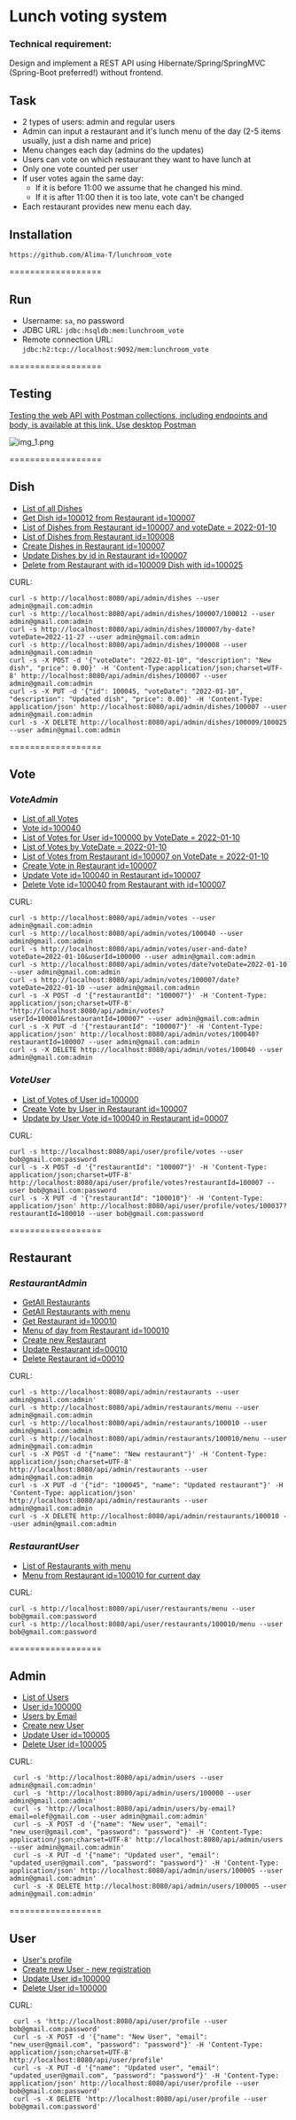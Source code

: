 # Lunch voting system

### Technical requirement:

Design and implement a REST API using Hibernate/Spring/SpringMVC (Spring-Boot preferred!) without frontend.

## Task

- 2 types of users: admin and regular users
- Admin can input a restaurant and it's lunch menu of the day (2-5 items usually, just a dish name and price)
- Menu changes each day (admins do the updates)
- Users can vote on which restaurant they want to have lunch at
- Only one vote counted per user
- If user votes again the same day:
    * If it is before 11:00 we assume that he changed his mind.
    * If it is after 11:00 then it is too late, vote can't be changed
- Each restaurant provides new menu each day.

## Installation

    https://github.com/Alima-T/lunchroom_vote

==================

## Run

- Username: `sa`, no password
- JDBC URL: `jdbc:hsqldb:mem:lunchroom_vote`
- Remote connection URL: `jdbc:h2:tcp://localhost:9092/mem:lunchroom_vote`

==================

## Testing

<a href=https://postman.com/okhapka/workspace/lunchroom-vote>Testing the web API with Postman collections, including
endpoints and body, is available at this link. Use desktop Postman</a>

![img_1.png](img_1.png)

==================

## Dish

- <a href="http://localhost:8080/api/admin/dishes">List of all Dishes</a>
- <a href="http://localhost:8080/api/admin/dishes/100007/100012">Get Dish id=100012 from Restaurant id=100007</a>
- <a href="http://localhost:8080/api/admin/dishes/100007/by-date?voteDate=2022-01-10">List of Dishes from Restaurant
  id=100007 and voteDate = 2022-01-10</a>
- <a href="http://localhost:8080/api/admin/dishes/100008">List of Dishes from Restaurant id=100008</a>
- <a href="http://localhost:8080/api/admin/dishes/100007">Create Dishes in Restaurant id=100007</a>
- <a href="http://localhost:8080/api/admin/dishes/100007">Update Dishes by id in Restaurant id=100007</a>
- <a href="http://localhost:8080/api/admin/dishes/100009/100025">Delete from Restaurant with id=100009 Dish with
  id=100025</a>

CURL:

    curl -s http://localhost:8080/api/admin/dishes --user admin@gmail.com:admin
    curl -s http://localhost:8080/api/admin/dishes/100007/100012 --user admin@gmail.com:admin
    curl -s http://localhost:8080/api/admin/dishes/100007/by-date?voteDate=2022-11-27 --user admin@gmail.com:admin
    curl -s http://localhost:8080/api/admin/dishes/100008 --user admin@gmail.com:admin
    curl -s -X POST -d '{"voteDate": "2022-01-10", "description": "New dish", "price": 0.00}' -H 'Content-Type:application/json;charset=UTF-8' http://localhost:8080/api/admin/dishes/100007 --user admin@gmail.com:admin
    curl -s -X PUT -d '{"id": 100045, "voteDate": "2022-01-10", "description": "Updated dish", "price": 0.00}' -H 'Content-Type: application/json' http://localhost:8080/api/admin/dishes/100007 --user admin@gmail.com:admin
    curl -s -X DELETE http://localhost:8080/api/admin/dishes/100009/100025 --user admin@gmail.com:admin

==================

## Vote

### ***VoteAdmin***

- <a href="http://localhost:8080/api/admin/votes">List of all Votes</a>
- <a href="http://localhost:8080/api/admin/votes/100040">Vote id=100040</a>
- <a href="http://localhost:8080/api/admin/votes/user-and-date?voteDate=2022-01-10&userId=100000">List of Votes for User
  id=100000 by VoteDate = 2022-01-10</a>
- <a href="http://localhost:8080/api/admin/votes/date?voteDate=2022-01-10">List of Votes by VoteDate = 2022-01-10</a>
- <a href="http://localhost:8080/api/admin/votes/100007/date?voteDate=2022-01-10">List of Votes from Restaurant
  id=100007 on VoteDate = 2022-01-10</a>
- <a href="http://localhost:8080/api/admin/votes?userId=100006&restaurantId=100007">Create Vote in Restaurant
  id=100007</a>
- <a href="http://localhost:8080/api/admin/votes/100040?restaurantId=100007">Update Vote id=100040 in Restaurant
  id=100007</a>
- <a href="http://localhost:8080/api/admin/votes/100040?restaurantId=100007">Delete Vote id=100040 from Restaurant with
  id=100007</a>

CURL:

    curl -s http://localhost:8080/api/admin/votes --user admin@gmail.com:admin
    curl -s http://localhost:8080/api/admin/votes/100040 --user admin@gmail.com:admin
    curl -s http://localhost:8080/api/admin/votes/user-and-date?voteDate=2022-01-10&userId=100000 --user admin@gmail.com:admin
    curl -s http://localhost:8080/api/admin/votes/date?voteDate=2022-01-10 --user admin@gmail.com:admin
    curl -s http://localhost:8080/api/admin/votes/100007/date?voteDate=2022-01-10 --user admin@gmail.com:admin
    curl -s -X POST -d '{"restaurantId": "100007"}' -H 'Content-Type: application/json;charset=UTF-8' "http://localhost:8080/api/admin/votes?userId=100001&restaurantId=100007" --user admin@gmail.com:admin
    curl -s -X PUT -d '{"restaurantId": "100007"}' -H 'Content-Type: application/json' http://localhost:8080/api/admin/votes/100040?restaurantId=100007 --user admin@gmail.com:admin
    curl -s -X DELETE http://localhost:8080/api/admin/votes/100040 --user admin@gmail.com:admin

### ***VoteUser***

- <a href="http://localhost:8080/api/user/profile/votes">List of Votes of User id=100000</a>
- <a href="http://localhost:8080/api/profile/votes?restaurantId=100007">Create Vote by User in Restaurant id=100007</a>
- <a href="http://localhost:8080/api/profile/votes/100040?restaurantId=100007">Update by User Vote id=100040 in
  Restaurant id=00007</a>

CURL:

    curl -s http://localhost:8080/api/user/profile/votes --user bob@gmail.com:password
    curl -s -X POST -d '{"restaurantId": "100007"}' -H 'Content-Type: application/json;charset=UTF-8' http://localhost:8080/api/user/profile/votes?restaurantId=100007 --user bob@gmail.com:password
    curl -s -X PUT -d '{"restaurantId": "100010"}' -H 'Content-Type: application/json' http://localhost:8080/api/user/profile/votes/100037?restaurantId=100010 --user bob@gmail.com:password

==================

## Restaurant

### ***RestaurantAdmin***

- <a href="http://localhost:8080/api/admin/restaurants">GetAll Restaurants</a>
- <a href="http://localhost:8080/api/admin/restaurants/menu">GetAll Restaurants with menu</a>
- <a href="http://localhost:8080/api/admin/restaurants/100010">Get Restaurant id=100010</a>
- <a href="http://localhost:8080/api/admin//restaurants/100010/menu ">Menu of day from Restaurant id=100010</a>
- <a href="http://localhost:8080/api/admin/restaurants">Create new Restaurant</a>
- <a href="http://localhost:8080/api/admin/restaurants/100010">Update Restaurant id=00010</a>
- <a href="http://localhost:8080/api/admin/restaurants/100010">Delete Restaurant id=00010</a>

CURL:

    curl -s http://localhost:8080/api/admin/restaurants --user admin@gmail.com:admin'
    curl -s http://localhost:8080/api/admin/restaurants/menu --user admin@gmail.com:admin
    curl -s http://localhost:8080/api/admin/restaurants/100010 --user admin@gmail.com:admin
    curl -s http://localhost:8080/api/admin/restaurants/100010/menu --user admin@gmail.com:admin
    curl -s -X POST -d '{"name": "New restaurant"}' -H 'Content-Type: application/json;charset=UTF-8' http://localhost:8080/api/admin/restaurants --user admin@gmail.com:admin
    curl -s -X PUT -d '{"id": "100045", "name": "Updated restaurant"}' -H 'Content-Type: application/json' http://localhost:8080/api/admin/restaurants --user admin@gmail.com:admin
    curl -s -X DELETE http://localhost:8080/api/admin/restaurants/100010 --user admin@gmail.com:admin

### ***RestaurantUser***

- <a href="http://localhost:8080/api/user/restaurants/menu">List of Restaurants with menu</a>
- <a href="http://localhost:8080/api/user/restaurants/100010/menu">Menu from Restaurant id=100010 for current day</a>

CURL:

    curl -s http://localhost:8080/api/user/restaurants/menu --user bob@gmail.com:password
    curl -s http://localhost:8080/api/user/restaurants/100010/menu --user bob@gmail.com:password

==================

## Admin

- <a href="http://localhost:8080/api/admin/users">List of Users</a>
- <a href="http://localhost:8080/api/admin/users/100000">User id=100000 </a>
- <a href="http://localhost:8080/api/admin/users/by-email?email=olef@gmail.com">Users by Email</a>
- <a href="http://localhost:8080/api/admin/users">Create new User</a>
- <a href="http://localhost:8080/api/admin/users/100005">Update User id=100005</a>
- <a href="http://localhost:8080/api/admin/users/100005">Delete User id=100005 </a>

CURL:

     curl -s 'http://localhost:8080/api/admin/users --user admin@gmail.com:admin'
     curl -s 'http://localhost:8080/api/admin/users/100000 --user admin@gmail.com:admin'
     curl -s 'http://localhost:8080/api/admin/users/by-email?email=olef@gmail.com --user admin@gmail.com:admin'
     curl -s -X POST -d '{"name": "New user", "email": "new_user@gmail.com", "password": "password"}' -H 'Content-Type: application/json;charset=UTF-8' http://localhost:8080/api/admin/users --user admin@gmail.com:admin'
     curl -s -X PUT -d '{"name": "Updated user", "email": "updated_user@gmail.com", "password": "password"}' -H 'Content-Type: application/json' http://localhost:8080/api/admin/users/100005 --user admin@gmail.com:admin'
     curl -s -X DELETE http://localhost:8080/api/admin/users/100005 --user admin@gmail.com:admin'

==================

## User

- <a href="http://localhost:8080/api/user/profile">User's profile</a>
- <a href="http://localhost:8080/api/user/profile">Create new User - new registration</a>
- <a href="http://localhost:8080/api/user/profile/100000">Update User id=100000 </a>
- <a href="http://localhost:8080/api/user/profile/100000">Delete User id=100000 </a>

CURL:

     curl -s 'http://localhost:8080/api/user/profile --user bob@gmail.com:password'
     curl -s -X POST -d '{"name": "New User", "email": "new_user@gmail.com", "password": "password"}' -H 'Content-Type: application/json;charset=UTF-8' http://localhost:8080/api/user/profile'
     curl -s -X PUT -d '{"name": "Updated user", "email": "updated_user@gmail.com", "password": "password"}' -H 'Content-Type: application/json' http://localhost:8080/api/user/profile --user bob@gmail.com:password'
     curl -s -X DELETE 'http://localhost:8080/api/user/profile --user bob@gmail.com:password'

